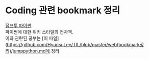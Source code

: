 # Coding 관련 bookmark 정리


[점프투 파이썬](https://wikidocs.net/6#fnref:indentation).  
파이썬에 대한 위키 스타일의 전차책.  
이와 관련된 공부는 [이 파일](https://github.com/HyunsuLee/TIL/blob/master/web(bookmark정리)/jumppython.md에 정리  
